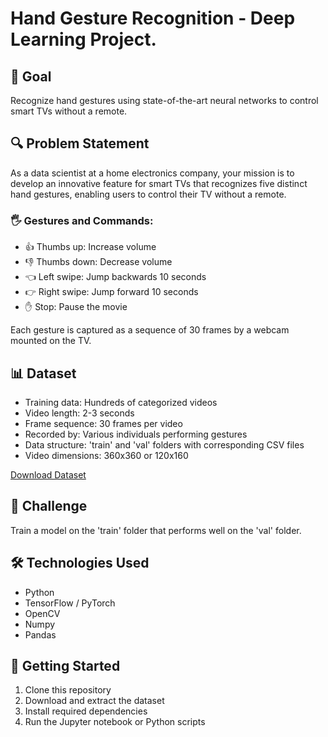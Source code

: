 # Hand Gesture Recognition - Deep Learning Project.

## 🎯 Goal
Recognize hand gestures using state-of-the-art neural networks to control smart TVs without a remote.

## 🔍 Problem Statement

As a data scientist at a home electronics company, your mission is to develop an innovative feature for smart TVs that recognizes five distinct hand gestures, enabling users to control their TV without a remote.

### 🖐️ Gestures and Commands:
- 👍 Thumbs up: Increase volume
- 👎 Thumbs down: Decrease volume
- 👈 Left swipe: Jump backwards 10 seconds
- 👉 Right swipe: Jump forward 10 seconds
- ✋ Stop: Pause the movie

Each gesture is captured as a sequence of 30 frames by a webcam mounted on the TV.

## 📊 Dataset

- Training data: Hundreds of categorized videos
- Video length: 2-3 seconds
- Frame sequence: 30 frames per video
- Recorded by: Various individuals performing gestures
- Data structure: 'train' and 'val' folders with corresponding CSV files
- Video dimensions: 360x360 or 120x160

[Download Dataset](https://drive.google.com/uc?id=1ehyrYBQ5rbQQe6yL4XbLWe3FMvuVUGiL)

## 🚀 Challenge

Train a model on the 'train' folder that performs well on the 'val' folder.

## 🛠️ Technologies Used

- Python
- TensorFlow / PyTorch
- OpenCV
- Numpy
- Pandas

## 🚀 Getting Started

1. Clone this repository
2. Download and extract the dataset
3. Install required dependencies
4. Run the Jupyter notebook or Python scripts
